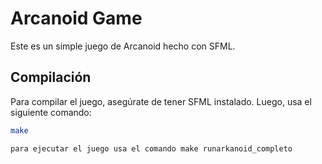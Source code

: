 # Arcanoid Game

Este es un simple juego de Arcanoid hecho con SFML.

## Compilación

Para compilar el juego, asegúrate de tener SFML instalado. Luego, usa el siguiente comando:

```sh
make

para ejecutar el juego usa el comando make runarkanoid_completo

